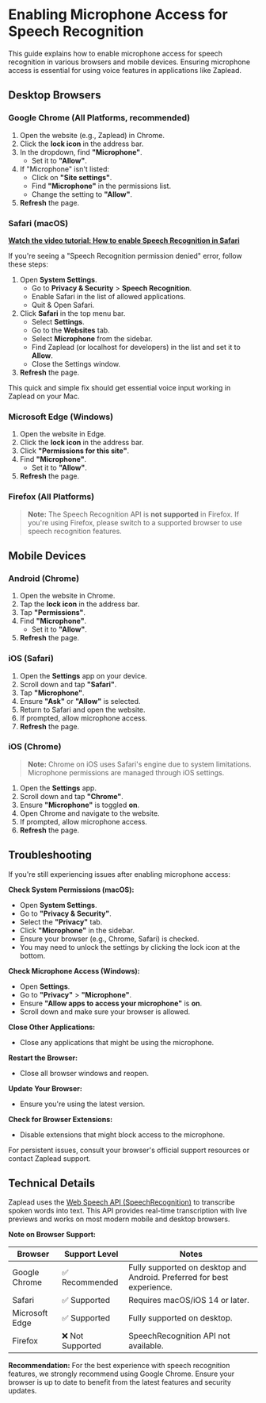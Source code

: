 # Enabling Microphone Access for Speech Recognition

This guide explains how to enable microphone access for speech recognition in various browsers and mobile devices.
Ensuring microphone access is essential for using voice features in applications like Zaplead.

## Desktop Browsers

### Google Chrome (All Platforms, recommended)

1. Open the website (e.g., Zaplead) in Chrome.
2. Click the **lock icon** in the address bar.
3. In the dropdown, find **"Microphone"**.
   - Set it to **"Allow"**.
4. If "Microphone" isn't listed:
   - Click on **"Site settings"**.
   - Find **"Microphone"** in the permissions list.
   - Change the setting to **"Allow"**.
5. **Refresh** the page.

### Safari (macOS)

**[Watch the video tutorial: How to enable Speech Recognition in Safari](https://vimeo.com/1010342201)**

If you're seeing a "Speech Recognition permission denied" error, follow these steps:

1. Open **System Settings**.
   - Go to **Privacy & Security** > **Speech Recognition**.
   - Enable Safari in the list of allowed applications.
   - Quit & Open Safari.
2. Click **Safari** in the top menu bar.
   - Select **Settings**.
   - Go to the **Websites** tab.
   - Select **Microphone** from the sidebar.
   - Find Zaplead (or localhost for developers) in the list and set it to **Allow**.
   - Close the Settings window.
3. **Refresh** the page.

This quick and simple fix should get essential voice input working in Zaplead on your Mac.

### Microsoft Edge (Windows)

1. Open the website in Edge.
2. Click the **lock icon** in the address bar.
3. Click **"Permissions for this site"**.
4. Find **"Microphone"**.
   - Set it to **"Allow"**.
5. **Refresh** the page.

### Firefox (All Platforms)

> **Note:** The Speech Recognition API is **not supported** in Firefox. If you're using Firefox, please switch to a supported browser to use speech recognition
> features.

## Mobile Devices

### Android (Chrome)

1. Open the website in Chrome.
2. Tap the **lock icon** in the address bar.
3. Tap **"Permissions"**.
4. Find **"Microphone"**.
   - Set it to **"Allow"**.
5. **Refresh** the page.

### iOS (Safari)

1. Open the **Settings** app on your device.
2. Scroll down and tap **"Safari"**.
3. Tap **"Microphone"**.
4. Ensure **"Ask"** or **"Allow"** is selected.
5. Return to Safari and open the website.
6. If prompted, allow microphone access.
7. **Refresh** the page.

### iOS (Chrome)

> **Note:** Chrome on iOS uses Safari's engine due to system limitations. Microphone permissions are managed through iOS settings.

1. Open the **Settings** app.
2. Scroll down and tap **"Chrome"**.
3. Ensure **"Microphone"** is toggled **on**.
4. Open Chrome and navigate to the website.
5. If prompted, allow microphone access.
6. **Refresh** the page.

## Troubleshooting

If you're still experiencing issues after enabling microphone access:

**Check System Permissions (macOS):**

- Open **System Settings**.
- Go to **"Privacy & Security"**.
- Select the **"Privacy"** tab.
- Click **"Microphone"** in the sidebar.
- Ensure your browser (e.g., Chrome, Safari) is checked.
- You may need to unlock the settings by clicking the lock icon at the bottom.

**Check Microphone Access (Windows):**

- Open **Settings**.
- Go to **"Privacy"** > **"Microphone"**.
- Ensure **"Allow apps to access your microphone"** is **on**.
- Scroll down and make sure your browser is allowed.

**Close Other Applications:**

- Close any applications that might be using the microphone.

**Restart the Browser:**

- Close all browser windows and reopen.

**Update Your Browser:**

- Ensure you're using the latest version.

**Check for Browser Extensions:**

- Disable extensions that might block access to the microphone.

For persistent issues, consult your browser's official support resources or contact Zaplead support.

## Technical Details

Zaplead uses the [Web Speech API (SpeechRecognition)](https://developer.mozilla.org/en-US/docs/Web/API/SpeechRecognition)
to transcribe spoken words into text. This API provides real-time transcription with live previews and works on most
modern mobile and desktop browsers.

**Note on Browser Support:**

| Browser        | Support Level   | Notes                                                                  |
|----------------|-----------------|------------------------------------------------------------------------|
| Google Chrome  | ✅ Recommended   | Fully supported on desktop and Android. Preferred for best experience. |
| Safari         | ✅ Supported     | Requires macOS/iOS 14 or later.                                        |
| Microsoft Edge | ✅ Supported     | Fully supported on desktop.                                            |
| Firefox        | ❌ Not Supported | SpeechRecognition API not available.                                   |

**Recommendation:**
For the best experience with speech recognition features, we strongly recommend using Google Chrome. 
Ensure your browser is up to date to benefit from the latest features and security updates.

